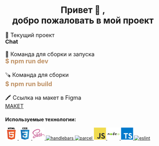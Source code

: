 <h1 align="center">Привет 👋 , <br>добро пожаловать в мой проект</h1>

<div>

<p style="margin: 20px 0 0; font-size: 18px">📨 Текущий проект</p>
<strong style="font-size: 18px">Chat</strong>

<p style="margin: 20px 0 0; font-size: 18px">🚀 Команда для сборки и запуска</p>
<strong style="font-size: 20px; color: #BE9063">$ npm run dev</strong>

<p style="margin: 20px 0 0; font-size: 18px">🪚 Команда для сборки</p>
<strong style="font-size: 20px; color: #BE9063">$ npm run build</strong>

<p style="margin: 20px 0 0; font-size: 18px">🖍️ Ссылка на макет в Figma</p>
<a style="font-size: 17px" href="https://www.figma.com/file/dxrgJjJwtT4jrylJRxOn1G/chat?node-id=0%3A1&t=rgZMB9TfVY0SI8FZ-0">МАКЕТ</a>

<h3 align="left">Используемые технологии:</h3>
<p align="left"> 
    <a href="https://www.w3.org/html/" target="_blank" rel="noreferrer">
        <img src="https://raw.githubusercontent.com/devicons/devicon/master/icons/html5/html5-original-wordmark.svg" alt="html5" height="40"/>
    </a>
    <a href="https://www.w3schools.com/css/" target="_blank" rel="noreferrer">
        <img src="https://raw.githubusercontent.com/devicons/devicon/master/icons/css3/css3-original-wordmark.svg" alt="css3" height="40"/> 
    </a> 
    <a href="https://sass-lang.com" target="_blank" rel="noreferrer"> 
        <img src="https://raw.githubusercontent.com/devicons/devicon/master/icons/sass/sass-original.svg" alt="sass" height="40"/> 
    </a>
    <a href="https://handlebarsjs.com" target="_blank" rel="noreferrer"> 
        <img src="https://handlebarsjs.com/images/handlebars_logo.png" alt="handlebars" height="40"/> 
    </a> 
    <a href="https://parceljs.org/" target="_blank" rel="noreferrer"> 
        <img src="https://parceljs.org/avatar.b1be591d.avif" alt="parcel" height="40"/> 
    </a>
    <a href="https://developer.mozilla.org/en-US/docs/Web/JavaScript" target="_blank" rel="noreferrer"> 
        <img src="https://raw.githubusercontent.com/devicons/devicon/master/icons/javascript/javascript-original.svg" alt="javascript" height="40"/> 
    </a> 
    <a href="https://nodejs.org" target="_blank" rel="noreferrer"> 
        <img src="https://raw.githubusercontent.com/devicons/devicon/master/icons/nodejs/nodejs-original-wordmark.svg" alt="nodejs" height="40"/> 
    </a> 
    <a href="https://www.typescriptlang.org/" target="_blank" rel="noreferrer"> 
        <img src="https://raw.githubusercontent.com/devicons/devicon/master/icons/typescript/typescript-original.svg" alt="typescript" height="40"/> 
    </a>
    <a href="https://eslint.org" target="_blank" rel="noreferrer"> 
        <img src="https://upload.wikimedia.org/wikipedia/commons/thumb/e/e3/ESLint_logo.svg/1200px-ESLint_logo.svg.png" alt="eslint" height="40"/> 
    </a>
</p>
</div>

